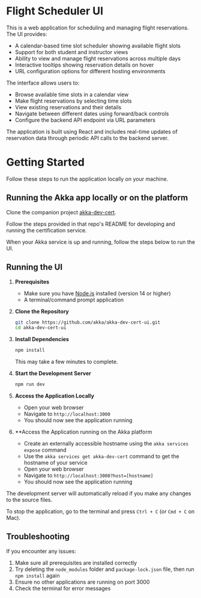 
# Flight Scheduler UI

This is a web application for scheduling and managing flight reservations. The UI provides:

- A calendar-based time slot scheduler showing available flight slots
- Support for both student and instructor views
- Ability to view and manage flight reservations across multiple days
- Interactive tooltips showing reservation details on hover
- URL configuration options for different hosting environments

The interface allows users to:

- Browse available time slots in a calendar view
- Make flight reservations by selecting time slots
- View existing reservations and their details
- Navigate between different dates using forward/back controls
- Configure the backend API endpoint via URL parameters

The application is built using React and includes real-time updates of reservation data through periodic API calls to the backend server.

# Getting Started

Follow these steps to run the application locally on your machine.

## Running the Akka app locally or on the platform

Clone the companion project [akka-dev-cert](https://github.com/akka/akka-dev-cert.git).

Follow the steps provided in that repo's README for developing and running the certification service.

When your Akka service is up and running, follow the steps below to run the UI.

## Running the UI

1. **Prerequisites**
   - Make sure you have [Node.js](https://nodejs.org/) installed (version 14 or higher)
   - A terminal/command prompt application

2. **Clone the Repository**

   ```bash
   git clone https://github.com/akka/akka-dev-cert-ui.git
   cd akka-dev-cert-ui
   ```

3. **Install Dependencies**

   ```bash
   npm install
   ```

   This may take a few minutes to complete.

4. **Start the Development Server**

   ```bash
   npm run dev
   ```

5. **Access the Application Locally**
   - Open your web browser
   - Navigate to `http://localhost:3000`
   - You should now see the application running

6. **Access the Application running on the Akka platform
   - Create an externally accessible hostname using the `akka services expose` command
   - Use the `akka services get akka-dev-cert` command to get the hostname of your service
   - Open your web browser
   - Navigate to `http://localhost:3000?host=[hostname]`
   - You should now see the application running

The development server will automatically reload if you make any changes to the source files.

To stop the application, go to the terminal and press `Ctrl + C` (or `Cmd + C` on Mac).

## Troubleshooting

If you encounter any issues:

1. Make sure all prerequisites are installed correctly
2. Try deleting the `node_modules` folder and `package-lock.json` file, then run `npm install` again
3. Ensure no other applications are running on port 3000
4. Check the terminal for error messages

